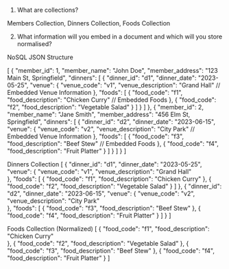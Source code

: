 1. What are collections?


Members Collection, Dinners Collection, Foods Collection 


2. What information will you embed in a document and which will you store normalised?


NoSQL JSON Structure

[
    {
        "member_id": 1,
        "member_name": "John Doe",
        "member_address": "123 Main St, Springfield",
        "dinners": [
            {
                "dinner_id": "d1",
                "dinner_date": "2023-05-25",
                "venue": {
                    "venue_code": "v1",
                    "venue_description": "Grand Hall"  // Embedded Venue Information
                },
                "foods": [
                    {
                        "food_code": "f1",
                        "food_description": "Chicken Curry"  // Embedded Foods
                    },
                    {
                        "food_code": "f2",
                        "food_description": "Vegetable Salad"
                    }
                ]
            }
        ]
    },
    {
        "member_id": 2,
        "member_name": "Jane Smith",
        "member_address": "456 Elm St, Springfield",
        "dinners": [
            {
                "dinner_id": "d2",
                "dinner_date": "2023-06-15",
                "venue": {
                    "venue_code": "v2",
                    "venue_description": "City Park"  // Embedded Venue Information
                },
                "foods": [
                    {
                        "food_code": "f3",
                        "food_description": "Beef Stew"  // Embedded Foods
                    },
                    {
                        "food_code": "f4",
                        "food_description": "Fruit Platter"
                    }
                ]
            }
        ]
    }
]



Dinners Collection
[
    {
        "dinner_id": "d1",
        "dinner_date": "2023-05-25",
        "venue": {
            "venue_code": "v1",
            "venue_description": "Grand Hall"  
        },
        "foods": [
            {
                "food_code": "f1",
                "food_description": "Chicken Curry" 
            },
            {
                "food_code": "f2",
                "food_description": "Vegetable Salad"
            }
        ]
    },
    {
        "dinner_id": "d2",
        "dinner_date": "2023-06-15",
        "venue": {
            "venue_code": "v2",
            "venue_description": "City Park"  
        },
        "foods": [
            {
                "food_code": "f3",
                "food_description": "Beef Stew" 
            },
            {
                "food_code": "f4",
                "food_description": "Fruit Platter"
            }
        ]
    }
]


Foods Collection (Normalized)
[
    {
        "food_code": "f1",
        "food_description": "Chicken Curry"  
    },
    {
        "food_code": "f2",
        "food_description": "Vegetable Salad"
    },
    {
        "food_code": "f3",
        "food_description": "Beef Stew"
    },
    {
        "food_code": "f4",
        "food_description": "Fruit Platter"
    }
]
